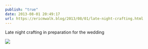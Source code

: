 ```yaml
---
publish: "true"
date: 2013-08-01 20:49:17
url: https://ericmwalk.blog/2013/08/01/late-night-crafting.html
---
```


Late night crafting in preparation for the wedding

![](https://ericmwalk.blog/uploads/2022/42b5df31c7.jpg)